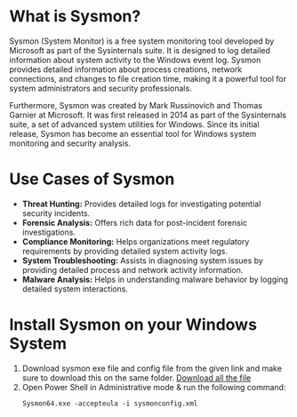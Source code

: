 # What is Sysmon?

Sysmon (System Monitor) is a free system monitoring tool developed by Microsoft as part of the Sysinternals suite.
It is designed to log detailed information about system activity to the Windows event log.
Sysmon provides detailed information about process creations, network connections, and changes
to file creation time, making it a powerful tool for system administrators and security professionals.

Furthermore, Sysmon was created by Mark Russinovich and Thomas Garnier at Microsoft. It was first released in 2014 as part of the Sysinternals suite, a set of advanced system utilities for Windows. 
Since its initial release, Sysmon has become an essential tool for Windows system monitoring and security analysis.

# Use Cases of Sysmon

* **Threat Hunting:** Provides detailed logs for investigating potential security incidents.
* **Forensic Analysis:** Offers rich data for post-incident forensic investigations.
* **Compliance Monitoring:** Helps organizations meet regulatory requirements by providing detailed system activity logs.
* **System Troubleshooting:** Assists in diagnosing system issues by providing detailed process and network activity information.
* **Malware Analysis:** Helps in understanding malware behavior by logging detailed system interactions.

# Install Sysmon on your Windows System

1. Download  sysmon exe file and config file from the given link and make sure to download this on the same folder. 
[Download all the file](https://download.sysinternals.com/files/Sysmon.zip)
2. Open Power Shell in Administrative mode & run the following command: 
    ```shell
    Sysmon64.exe -accepteula -i sysmonconfig.xml
    ```
